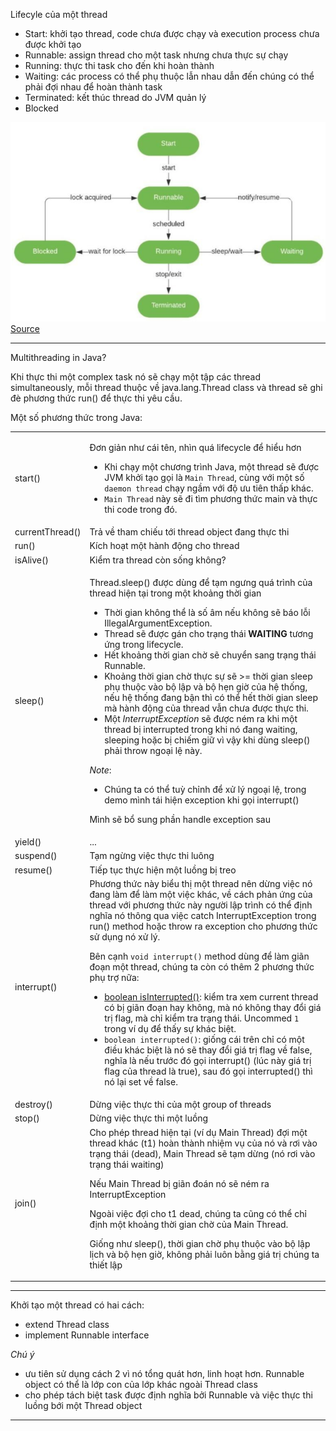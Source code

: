 Lifecyle của một thread
- Start: khởi tạo thread, code chưa được chạy và execution process chưa được khởi tạo
- Runnable: assign thread cho một task nhưng chưa thực sự chạy
- Running: thực thi task cho đến khi hoàn thành
- Waiting: các process có thể phụ thuộc lẫn nhau dẫn đến chúng có thể phải đợi nhau để hoàn thành task
- Terminated: kết thúc thread do JVM quản lý
- Blocked

![img_1.png](img_1.png)
[Source](https://www.baeldung.com/java-interrupted-exception#:~:text=An%20InterruptedException%20is%20thrown%20when,in%20Java%20can%20throw%20it.)
***
Multithreading in Java?

Khi thực thi một complex task nó sẽ chạy một tập các thread simultaneously, mỗi thread thuộc về java.lang.Thread class và thread sẽ ghi đè phương thức run() để thực thi yêu cầu.

Một số phương thức trong Java:
<table>
<tr>
<td>start()</td>
<td>

Đơn giản như cái tên, nhìn quá lifecycle để hiểu hơn
- Khi chạy một chương trình Java, một thread sẽ được JVM khởi tạo gọi là `Main Thread`, cùng với một số `daemon thread` chạy ngầm với độ ưu tiên thấp khác. 
- `Main Thread` này sẽ đi tìm phương thức main và thực thi code trong đó.
</td>
</tr>
<tr>
<td>currentThread()</td>
<td>
Trả về tham chiếu tới thread object đang thực thi
</td>
</tr>
<tr>
<td>run()</td>
<td>
Kích hoạt một hành động cho thread
</td>
</tr>
<tr>
<td>isAlive()</td>
<td>
Kiểm tra thread còn sống không?
</td>
</tr>
<tr>
<td>sleep()</td>
<td>

Thread.sleep() được dùng để tạm ngưng quá trình của thread hiện tại trong một khoảng thời gian
- Thời gian không thể là số âm nếu không sẽ báo lỗi IllegalArgumentException.
- Thread sẽ được gán cho trạng thái **WAITING** tương ứng trong lifecycle.
- Hết khoảng thời gian chờ sẽ chuyển sang trạng thái Runnable.
- Khoảng thời gian chờ thực sự sẽ >= thời gian sleep phụ thuộc vào bộ lập và bộ hẹn giờ của hệ thống, nếu hệ thống đang bận thì có thể hết thời gian sleep mà hành động của thread vẫn chưa được thực thi.
- Một *InterruptException* sẽ được ném ra khi một thread bị interrupted trong khi nó đang waiting, sleeping hoặc bị chiếm giữ vì vậy khi dùng sleep() phải throw ngoại lệ này.

*Note*:
- Chúng ta có thể tuỳ chỉnh để xử lý ngoại lệ, trong demo mình tái hiện exception khi gọi interrupt()

Mình sẽ bổ sung phần handle exception sau
</td>
</tr>
<tr>
<td>yield()</td><td>...</td>
</tr>
<tr>
<td>suspend()</td>
<td>
Tạm ngừng việc thực thi luông
</td>
</tr>
<tr>
<td>resume()</td><td>
Tiếp tục thực hiện một luồng bị treo
</td>
</tr>
<tr>
<td>interrupt()</td>
<td>
Phương thức này biểu thị một thread nên dừng việc nó đang làm để làm một việc khác, về cách phản ứng của thread với phương thức này người lập trình có thể định nghĩa nó thông qua việc catch InterruptException trong run() method hoặc throw ra exception cho phương thức sử dụng nó xử lý.

Bên cạnh `void interrupt()` method dùng để làm giãn đoạn một thread, chúng ta còn có thêm 2 phương thức phụ trợ nữa:
- [boolean isInterrupted()](./src/interrupt/InterruptWithThrowsException.java): kiểm tra xem current thread có bị giãn đoạn hay không, mà nó không thay đổi giá trị flag, mà chỉ kiểm tra trạng thái. Uncommed `1` trong ví dụ để thấy sự khác biệt.
- `boolean interrupted()`: giống cái trên chỉ có một điều khác biệt là nó sẽ thay đổi giá trị flag về false, nghĩa là nếu trước đó gọi interrupt() (lúc này giá trị flag của thread là true), sau đó gọi interrupted() thì nó lại set về false.
</td>
</tr>
<tr>
<td>destroy()</td>
<td>
Dừng việc thực thi của một group of threads
</td>
</tr>
<tr>
<td>stop()</td>
<td>
Dừng việc thực thi một luồng
</td>
</tr>
<tr>
<td>join()</td>
<td>
Cho phép thread hiện tại (ví dụ Main Thread) đợi một thread khác (t1) hoàn thành nhiệm vụ của nó và rơi vào trạng thái (dead), Main Thread sẽ tạm dừng (nó rơi vào trạng thái waiting)

Nếu Main Thread bị giãn đoán nó sẽ ném ra InterruptException

Ngoài việc đợi cho t1 dead, chúng ta cũng có thể chỉ định một khoảng thời gian chờ của Main Thread.

Giống như sleep(), thời gian chờ phụ thuộc vào bộ lập lịch và bộ hẹn giờ, không phải luôn bằng giá trị chúng ta thiết lập
</td>
</tr>
</table>

***
Khởi tạo một thread có hai cách:
- extend Thread class
- implement Runnable interface

*Chú ý*
- ưu tiên sử dụng cách 2 vì nó tổng quát hơn, linh hoạt hơn. Runnable object có thể là lớp con của lớp khác ngoài Thread class
- cho phép tách biệt task được định nghĩa bởi Runnable và việc thực thi luồng bới một Thread object
***